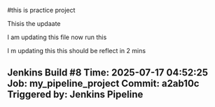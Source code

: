 #this is practice project

Thisis the updaate

I am updating this file now run this 

I m updating this this should be reflect in 2 mins

Jenkins Build #8
Time: 2025-07-17 04:52:25
Job: my_pipeline_project
Commit: a2ab10c
Triggered by: Jenkins Pipeline
-------------------------------

